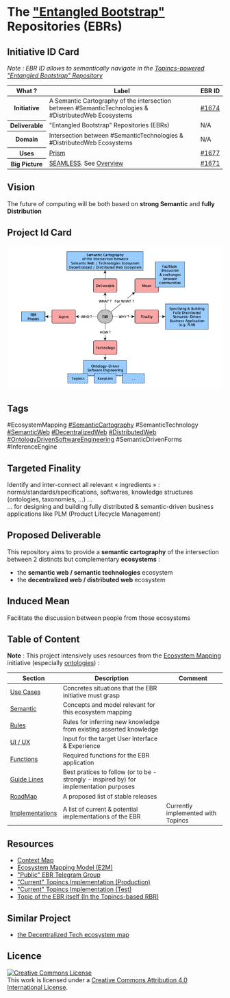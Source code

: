 The <a href="https://www.topincs.com/EntangledBootstrap/">"Entangled Bootstrap"</a> Repositories (EBRs)
==

Initiative ID Card
-
_Note : EBR ID allows to semantically navigate in the <a href="https://www.topincs.com/EntangledBootstrap/">Topincs-powered "Entangled Bootstrap" Repository</a>_

<table>
    <thead>
        <tr>
            <th>What ?</th>
            <th>Label</th>
            <th>EBR ID</th>
        </tr>
    </thead>
    <tbody>
        <tr>
            <th>Initiative</th>
            <td>A Semantic Cartography of the intersection between #SemanticTechnologies & #DistributedWeb Ecosystems</td>
            <td><a href="https://www.topincs.com/EntangledBootstrap/1674">#1674</a></td>
        </tr>
        <tr>
            <th>Deliverable</th>
            <td>"Entangled Bootstrap" Repositories (EBRs)</td>
            <td>N/A</td>
        </tr>
        <tr>
            <th>Domain</th>
            <td>Intersection between #SemanticTechnologies & #DistributedWeb Ecosystems</td>
            <td>N/A</td>
        </tr>
        <tr>
            <th>Uses</th>
            <td><a href="https://github.com/iPlumb3r/Prism">Prism</a></td>
            <td><a href="https://www.topincs.com/EntangledBootstrap/1677">#1677</a></td>
        </tr>
        <tr>
            <th>Big Picture</th>
            <td><a href="https://github.com/iPlumb3r/BigPicture">SEAMLESS</a>. See <a href="http://hubject.net/iPlumb3r/GitHub/BigPicture.html">Overview</a></td>
            <td><a href="https://www.topincs.com/EntangledBootstrap/1671">#1671</a></td>
        </tr>
    </tbody>
</table>

Vision
-
The future of computing will be both based on __strong Semantic__ and __fully Distribution__

Project Id Card
-
![EBR IdCard](https://github.com/iPlumb3r/EntangledBootstrap/blob/master/images/IdCard%40EBR_2020-02-29.png)

Tags
-
#EcosystemMapping <a href="https://www.topincs.com/EntangledBootstrap/2192">#SemanticCartography</a> #SemanticTechnology <a href="https://www.topincs.com/EntangledBootstrap/1882">#SemanticWeb</a> <a href="https://www.topincs.com/EntangledBootstrap/1851">#DecentralizedWeb</a> <a href="https://www.topincs.com/EntangledBootstrap/1851">#DistributedWeb</a> <a href="https://github.com/iPlumb3r/BizApp-Spec-Methodo/blob/master/OntologyDrivenSoftwareEngineering.md">#OntologyDrivenSoftwareEngineering</a> #SemanticDrivenForms #InferenceEngine

Targeted Finality 
-
Identify and inter-connect all relevant « ingredients » : norms/standards/specifications, softwares, knowledge structures (ontologies, taxonomies, …) …   
… for designing and building fully distributed & semantic-driven business applications like PLM (Product Lifecycle Management)

Proposed Deliverable
-
This repository aims to provide a __semantic cartography__ of the intersection between 2 distincts but complementary __ecosystems__ :
* the __semantic web / semantic technologies__ ecosystem
* the __decentralized web / distributed web__ ecosystem 

Induced Mean
-
Facilitate the discussion between people from those ecosystems

Table of Content
-
__Note__ : This project intensively uses resources from the <a href="https://github.com/iPlumb3r/EcosystemMapping">Ecosystem Mapping</a> initiative (especially <a href="https://github.com/iPlumb3r/EcosystemMapping/tree/master/6_Ontologies">ontologies</a>) : 

<table>
    <thead>
        <tr>
            <th>Section</th>
            <th>Description</th>
            <th>Comment</th>
        </tr>
    </thead>
    <tbody>
        <tr>
            <td><a href="https://github.com/iPlumb3r/EntangledBootstrap/tree/master/0_UseCases">Use Cases</a></td>
            <td>Concretes situations that the EBR initiative must grasp</td>
            <td></td>
        </tr>
        <tr>
            <td><a href="https://github.com/iPlumb3r/EntangledBootstrap/tree/master/1_Semantic">Semantic</a></td>
            <td>Concepts and model relevant for this ecosystem mapping</td>
            <td></td>
        </tr>
        <tr>
            <td><a href="https://github.com/iPlumb3r/EntangledBootstrap/tree/master/2_Rules">Rules</a></td>
            <td>Rules for inferring new knowledge from existing asserted knowledge</td>
            <td></td>
        </tr>        
        <tr>
            <td><a href="https://github.com/iPlumb3r/EntangledBootstrap/tree/master/3_UI-UX">UI / UX</a></td>
            <td>Input for the target User Interface & Experience</td>
            <td></td>
        </tr>  
        <tr>
            <td><a href="https://github.com/iPlumb3r/EntangledBootstrap/tree/master/4_Functions">Functions</a></td>
            <td>Required functions for the EBR application</td>
            <td></td>
        </tr> 
        <tr>
            <td><a href="https://github.com/iPlumb3r/EntangledBootstrap/tree/master/5_GuideLines">Guide Lines</a></td>
            <td>Best pratices to follow (or to be - strongly - inspired by) for implementation purposes</td>
            <td></td>
        </tr>  
        <tr>
            <td><a href="https://github.com/iPlumb3r/EntangledBootstrap/tree/master/7_RoadMap">RoadMap</a></td>
            <td>A proposed list of stable releases</td>
            <td></td>
        </tr>
        <tr>
            <td><a href="https://github.com/iPlumb3r/EntangledBootstrap/tree/master/8_Implementations">Implementations</a></td>
            <td>A list of current & potential implementations of the EBR</td>
            <td>Currently implemented with Topincs</td>
        </tr>
    </tbody>
</table>

Resources
-
* <a href="http://hubject.net/iPlumb3r/GitHub/Meta-Map.html">Context Map</a>  
* <a href="https://github.com/iPlumb3r/EcosystemMappingModel/blob/master/ReadMe.md">Ecosystem Mapping Model (E2M)</a>   
* <a href="https://t.me/EntangledBootstrap">"Public" EBR Telegram Group</a>   
* <a href="https://www.topincs.com/EntangledBootstrap/">"Current" Topincs Implementation (Production)</a>   
* <a href="https://www.topincs.com/iPlumb3rSandBox/">"Current" Topincs Implementation (Test)</a>   
* <a href="https://www.topincs.com/EntangledBootstrap/1414">Topic of the EBR itself (In the Topincs-based RBR)</a>     

Similar Project
-
* <a href="https://kumu.io/DigLife/decentralized-tech">the Decentralized Tech ecosystem map</a>   

Licence 
-
<a rel="license" href="http://creativecommons.org/licenses/by/4.0/"><img alt="Creative Commons License" style="border-width:0" src="https://i.creativecommons.org/l/by/4.0/88x31.png" /></a><br />This work is licensed under a <a rel="license" href="http://creativecommons.org/licenses/by/4.0/">Creative Commons Attribution 4.0 International License</a>.
